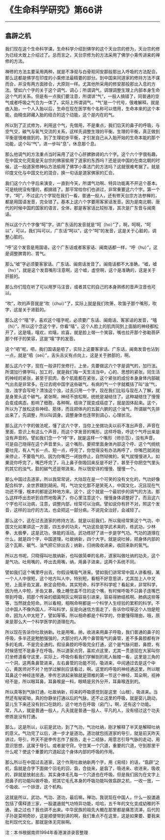 # 《生命科学研究》第66讲

------

## 翕辟之机

我们现在这个生命科学课，生命科学介绍到佛学的这个天台宗的修为，天台宗的修为已经大致上介绍过了。总而言之，天台宗修为的方法采用了佛学小乘传进来的禅修的方法。

禅修的方法主要采用两种，就是不净观与白骨观同安那般那出入呼吸的方法配合。那么这都是佛学在印度的小乘修法最精要的部分。到中国来同道家的修持方法不谋而合，并没有两方面掺合，大原则一样。尤其他所采用的修安那般那出入息的方法。譬如六个字的关于这个调气、调心；所谓调气，调理调整生理上内部本身生命这个气的关系。但是有一点我们要注意，所谓讲“气”，一般人搞错了，同普通的空气或者呼吸之气合为一体了。实际上所谓调气，“气”是一个代号，很难解释。就是由入胎，一个人入胎以后，生命在现在医学有个名称可以借用，生命本来的这个本能，由精虫卵藏入胎的结合的这个动能，这个是内在的气。

所以到了正式修为，利用这个气，先借用，不是重点，我们后天的鼻子的呼吸，与空气交，碳气与氧气交流的关系，这样先调整生理的平衡。生理的平衡，真正做到平衡是很难做到的，到了生理初步平衡，才引发自己从入胎开始的生命本能的那个功能，这个叫“气”，进一步叫“息”，休息那个息。

那么他调气的方法重点当时采用了这个心肝脾肺肾的六个字。这个六个字很有趣，在中国文化究竟是天台宗的佛家偷用了道家的东西吗？还是说中国的在南北朝的时候，这一般道家修神仙方法偷用了佛学小乘法门的方法吗？这就很难考据了。就是印度文化与中国文化的混合，换一句话是道家佛家的汇合。

我们这个六个字后来演变，一直到今天，所谓气功啊、特异功能离不开这个基本。可是统统没有懂的，都搞错了。那平常给你们也讲过，非常重要这六个字。第一个字，“呵”，不过这六个字现在我们一看，普通一般人，还有修天台宗方法参禅的，都是用国语发音，完全错了。基本上这六个字要用客家话发音。因为是南北朝、唐代的时候中国的国家的语言，全体，那是客家话比较标准，其次是广东音与闽南话。

所以这个六个字像“呵”字，讲广东话的发音就是“呵（ho）”了，啊，呵啊，“呵以”，可以，我们叫可以，广东话“呵以”，这个“呵”的发音，这是关于心脏的，调整心脏的。

“呼”这个发音是用国语，这个广东话或者客家话、闽南话都一样，“呼（hu）”，这是调整脾胃的、胃气。

那么“嘘”字必须要客家话、广东话、闽南话发音了。闽南话都不大准确，“嘘，嘘（hv）”，就是这个发音嘴形注意啊，这个嘘，虚空啊，这个是准确的，这是关于肝脏的。

那么你们现在听了可以用罗马注音，或者其它的自己的本身熟练的音声注音也可以。

“吹”，吹的声音就是“吹（chui）”了，实际上就是我们吹箫、吹笛子那个嘴形，吹字，这是关于肾脏的。

那么这个“嘻”字，喜欢这个嘻字呢，必须要广东话、闽南话、客家话的发音，“嘻（hi）”，所以这个念这个字，你看“嘻”，这个人脸上的肌肉同到上面脑的神经都松开了，这是嘻，嘻欢，欢嘻，欢喜，就是脸上带一个笑容，嘴也拉开那个弥勒菩萨那个样子的笑容，这是“嘻”字的发音。

这个“呬”呢，呬，我们国语是呬了，实际上这要客家话、广东话，闽南发音也沾到一点，就是“呬（sei）”，舌头舌尖有点向上，这是关于肺部的，啊。

那么这六个字，现在一般讲打坐修行，上坐，先要做这六个字是调气的，加行法。所谓加行佛学叫，加工的，就是我们每一天生活当中，心的、思想的紧张，同生活的神经的紧张，甚至于肌肉，各个肌能都在紧张，这个紧张的成份本身身体内部碳气出去是非常多。在过去呢中国字这些碳气、有病的气一个字就概括了叫“浊”气，浊，浊字会写吧？清浊这个浊，过去只用一个字，现在我们比较与现在人了解，就是身里头这个碳气。紧张啊，神经不放松啊，统统是凝结住了。这种凝结住了慢慢会变成病态，影响了细胞，各种啊，结块了就变成癌症了，就是固体起来。这个，所以为了放松这些神经、筋体，而且把体内的五脏六腑的这个浊气，所谓碳气先排出来了，先调整，所以叫调身。调整身体也连带到调心，心理状况。

那么这六个字的做法呢，懂了这六个字，当你上坐做功夫以前不准出声音，声音在里面，意识上有这么个声音，而这个字发音的嘴形，这样呼吸，呼这个气呼出来是没有声音的。譬如我们念一个“呼”字，就是这样一个嘴形（师示范），没有声音，可是自己晓得在这个声音里头，这个嘴形。要把里面身体内部这个呼、这个气统统要吐完，有人气长一点、短一点，呼完了，你觉得没有办法再呼了，你嘴巴就闭拢来停止，不要吸气的。因为你嘴巴一闭拢停止，自然轻微的，氧气就慢慢进入。如果说你呼完了，嘴巴呼完了，马上鼻子倒吸回来反是不好了，甚至于你把空气里头的其它的浊气，脏的碳气还是带进来，所以很安详的慢慢、慢慢一个。

那么中国过去道家，所以我常常说，大陆现在是一个可笑的没有文化的，气功好像配合科学，全世界跟到胡闹。呵，气功文化那不是笑死人，中国文化，况且现在气功还不懂，根本的都是这种地方来。这个，这个就是一个最初步的调气的方法。那么这样呼出去听到自然地吸满了，你心里注意这个，慢慢身体调整好了。而且这六个字也可以治病，注意，调整内部，经常可以治病。譬如说你有肝不对，照这个发音，这样的治疗的方法，也会把这一部分病，不说完全治好，会减轻了。

那么这个，这在过去道家的修持方法，就是以前我们，所以我经常笑这个气功，中国文化如果讲这一方面，四五步的功夫，气功这些是学武术来的，练武功，少林拳、太极拳，这是武功，体能的活动。武功练好了进一步是学气功。气功的道理在什么，就是四个字，中国道理，吐故纳新，四个大字。就是说吐掉，把身体内部的这个瓦斯、碳气、浊气把它排出去；纳新，归纳吸收进来，收回来新的氧气。

所以古书呢，只晓得叫吐故纳新，也叫做简单的名称，道家叫做吐纳的功夫，这个是气功。吐用嘴的，呼出去用嘴，纳，用鼻子进来，这两个系统不同。

譬如我们这个嘴里呼出去，你假设嘴吸气进来。譬如我们讲常常中国人讲看相，某一个人人中很短，这个地方叫人中，特别短，看相不好意思讲，尤其加上人中又短，上面牙齿又漏，断定会短命。其实短命，科学不科学呢？看起来，非常科学，因为他人中短，牙齿又暴，晚上睡觉盖不住的这个嘴，有时候呼吸不只鼻子连嘴巴带到呼吸，把那个传染的细菌啊灰尘啊容易引进来，容易得肺结核啊、肺病这些等等，当然就会短命。所以看相，相啊命啊都是一个科学人生经验的累积的科学。不过中国人不像外国人，不叫科学，反是向迷信方面走了，告诉你哎呀这个人怕是短命，因为人中太短了，譬如等等。所以相命都是个科学的，你要懂得理由，哦，原来是那么大一个科学医学的道理在内。

所以现在告诉你吐故纳新。吐是用嘴，纳，收进来用鼻子呼吸，我们普通的鼻子的呼吸，多半还是勉勉强强的，大部分的人两个鼻管吸气的鼻管，差不多鼻腔都有许多的毛病，不是完全通的。假设鼻腔的呼吸完全打通，这个是气脉问题，鼻腔，有时候感觉不是鼻子在呼吸。所以道家点窍，喜欢点这里，尤其一贯道现在大家叫你打坐修道看守这里，实际上，呼吸你看我们学解剖的死人骷髅一看，这里是三角的一个洞，这两条鼻管进来，左右鼻管的功能不同，吸进来，中间通过去是这个中心，黄医师对不对？他学过解剖应该看过，啊。这里的呼吸的神经通这里，所以眼耳鼻这个神经连带通，李传志讲起来嘛就是颈椎的第一节这个神经，耳朵啊，视神经不是，所以眼耳鼻，耳鼻喉是一科，眼睛是另外分开，耳鼻喉连到的。

所以真等到气脉打通，吐故纳新，将来的呼吸感觉到是这里（山根），吸进来。当然还有秘密呦，真的你静坐打通以后的气脉，还不止这里的呼吸，就是婴儿跳动，婴儿生下来还没有封口在跳的，这个地方在呼吸（囟门）。啊，还有这个功能。常，凡人，就是普通一般人，凡夫就是普通一般人、平凡的人，没有经过这个功夫修炼是没有打通。

那么，这是所以，以前是武功，到了气功，气功吐纳，刚才解释了半天是解释吐纳的意义。气功完了以后，进一步才是道功。道功就包括道家的导引，就是前天昨天讲过，导引，昨天不是李传志作了报告，走十二经脉，用意志引导气脉的走动，用意识思想，这属于导引。或者是守窍，守住某一个穴道，重要的穴道，守到那里干什么呢？使这个重要的穴道起这个身体内部的呼吸的作用。

那么所以在中国过去道家，这个作用吐故纳新两个字，用《易经》的话，“翕辟”之机，翕就是合字下面做个羽毛的羽，翕，合拢来，是翕了，吸进来、收进来，吸收的，辟就是放射出去，其实身体毛孔每一个穴道也在呼吸。但是我们因为在文字上把鼻子的功能叫做呼吸，把其它毛孔本身的呼吸功能叫做翕辟之机，一收一放，一个吸收、一个排泄，这个机构。

这就是所以，武功、气功、道功，最后嘛，禅功。我说现在中国人，什么一股邋遢包括了儒释道三家，一股邋遢就气功特异功能，哈哈，五千年的文化变成幼稚的不通，谁之过也？我也讲不出来。中华民族的祖先大概在那里都是痛苦流涕，后代的子孙是莫明奇妙，这是顺便带到讲的啊，我们重点不在这里，这是如果要、要我来批判现代文化，那就是体无完肤啊。

注：本书根据南师1994年香港演讲录音整理

